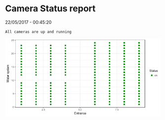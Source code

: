 Camera Status report
================
22/05/2017 - 00:45:20

    All cameras are up and running

![](camreport_files/figure-markdown_github/unnamed-chunk-2-1.png)
